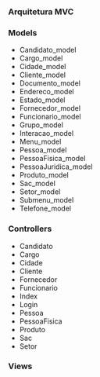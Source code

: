 ### Arquitetura MVC

### Models
- Candidato_model
- Cargo_model
- Cidade_model
- Cliente_model
- Documento_model
- Endereco_model
- Estado_model
- Fornecedor_model
- Funcionario_model
- Grupo_model
- Interacao_model
- Menu_model
- Pessoa_model
- PessoaFisica_model
- PessoaJuridica_model
- Produto_model
- Sac_model
- Setor_model
- Submenu_model
- Telefone_model

### Controllers
- Candidato
- Cargo
- Cidade
- Cliente
- Fornecedor
- Funcionario
- Index
- Login
- Pessoa
- PessoaFisica
- Produto
- Sac
- Setor

### Views
